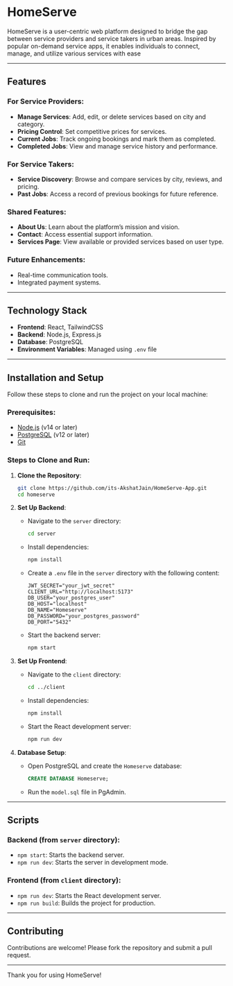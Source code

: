# HomeServe

HomeServe is a user-centric web platform designed to bridge the gap between service providers and service takers in urban areas. Inspired by popular on-demand service apps, it enables individuals to connect, manage, and utilize various services with ease

---

## Features

### For Service Providers:
- **Manage Services**: Add, edit, or delete services based on city and category.
- **Pricing Control**: Set competitive prices for services.
- **Current Jobs**: Track ongoing bookings and mark them as completed.
- **Completed Jobs**: View and manage service history and performance.

### For Service Takers:
- **Service Discovery**: Browse and compare services by city, reviews, and pricing.
- **Past Jobs**: Access a record of previous bookings for future reference.

### Shared Features:
- **About Us**: Learn about the platform’s mission and vision.
- **Contact**: Access essential support information.
- **Services Page**: View available or provided services based on user type.

### Future Enhancements:
- Real-time communication tools.
- Integrated payment systems.

---

## Technology Stack

- **Frontend**: React, TailwindCSS
- **Backend**: Node.js, Express.js
- **Database**: PostgreSQL
- **Environment Variables**: Managed using `.env` file

---

## Installation and Setup

Follow these steps to clone and run the project on your local machine:

### Prerequisites:
- [Node.js](https://nodejs.org/) (v14 or later)
- [PostgreSQL](https://www.postgresql.org/) (v12 or later)
- [Git](https://git-scm.com/)

### Steps to Clone and Run:

1. **Clone the Repository**:
   ```bash
   git clone https://github.com/its-AkshatJain/HomeServe-App.git
   cd homeserve
   ```

2. **Set Up Backend**:
   - Navigate to the `server` directory:
     ```bash
     cd server
     ```
   - Install dependencies:
     ```bash
     npm install
     ```
   - Create a `.env` file in the `server` directory with the following content:
     ```env
     JWT_SECRET="your_jwt_secret"
     CLIENT_URL="http://localhost:5173"
     DB_USER="your_postgres_user"
     DB_HOST="localhost"
     DB_NAME="Homeserve"
     DB_PASSWORD="your_postgres_password"
     DB_PORT="5432"
     ```
   - Start the backend server:
     ```bash
     npm start
     ```

3. **Set Up Frontend**:
   - Navigate to the `client` directory:
     ```bash
     cd ../client
     ```
   - Install dependencies:
     ```bash
     npm install
     ```
   - Start the React development server:
     ```bash
     npm run dev
     ```

4. **Database Setup**:
   - Open PostgreSQL and create the `Homeserve` database:
     ```sql
     CREATE DATABASE Homeserve;
     ```
   - Run the `model.sql` file in PgAdmin.

---

## Scripts

### Backend (from `server` directory):
- `npm start`: Starts the backend server.
- `npm run dev`: Starts the server in development mode.

### Frontend (from `client` directory):
- `npm run dev`: Starts the React development server.
- `npm run build`: Builds the project for production.

---

## Contributing

Contributions are welcome! Please fork the repository and submit a pull request.

---

Thank you for using HomeServe!


